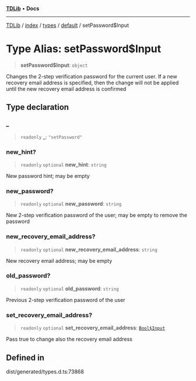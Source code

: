 [**TDLib**](../../../../../../README.md) • **Docs**

***

[TDLib](../../../../../../modules.md) / [index](../../../../../README.md) / [types](../../../README.md) / [default](../README.md) / setPassword$Input

# Type Alias: setPassword$Input

> **setPassword$Input**: `object`

Changes the 2-step verification password for the current user. If a new recovery email address is specified, then the change will not be applied until the new recovery email address is confirmed

## Type declaration

### \_

> `readonly` **\_**: `"setPassword"`

### new\_hint?

> `readonly` `optional` **new\_hint**: `string`

New password hint; may be empty

### new\_password?

> `readonly` `optional` **new\_password**: `string`

New 2-step verification password of the user; may be empty to remove the password

### new\_recovery\_email\_address?

> `readonly` `optional` **new\_recovery\_email\_address**: `string`

New recovery email address; may be empty

### old\_password?

> `readonly` `optional` **old\_password**: `string`

Previous 2-step verification password of the user

### set\_recovery\_email\_address?

> `readonly` `optional` **set\_recovery\_email\_address**: [`Bool$Input`](Bool$Input.md)

Pass true to change also the recovery email address

## Defined in

dist/generated/types.d.ts:73868
